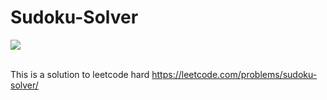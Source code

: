 # Sudoku-Solver
![](https://img.shields.io/badge/C%23-100%25-success)
<br><br>

This is a solution to leetcode hard 
https://leetcode.com/problems/sudoku-solver/
